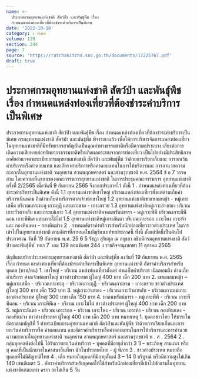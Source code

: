 ```yaml
---
name: >-
  ประกาศกรมอุทยานแห่งชาติ สัตว์ป่า และพันธุ์พืช เรื่อง
  กำหนดแหล่งท่องเที่ยวที่ต้องชำระค่าบริการเป็นพิเศษ
date: '2022-10-10'
category: ง พิเศษ
volume: 139
section: 244
page: 7
source: 'https://ratchakitcha.soc.go.th/documents/17225767.pdf'
draft: true
---
```


# ประกาศกรมอุทยานแห่งชาติ สัตว์ป่า และพันธุ์พืช เรื่อง กำหนดแหล่งท่องเที่ยวที่ต้องชำระค่าบริการเป็นพิเศษ

ประกาศกรมอุทยานแห่งชาติ สัตว์ป่า และพันธุ์พืช เรื่อง กำหนดแหล่งท่องเที่ยวที่ต้องชำระค่าบริการเป็นพิเศษ กรมอุทยานแห่งชาติ สัตว์ป่า และพันธุ์พืช พิจารณาแล้ว เพื่อให้การบริหารจัดการแหล่งท่องเที่ยว ในอุทยานแห่งชาติที่มีทรัพยากรสาคัญอันเป็นคุณค่าทางธรรมชาติหรือมีความเปราะบาง เสี่ยงต่อการ เกิดความเสียหายต่อทรัพยากรธรรมชาติหรือเกิดผลกระทบจากการท่องเที่ยว เป็นไปอย่างมีประสิทธิภาพ อาศัยอำนาจตามระเบียบกรมอุทยานแห่งชาติ สัตว์ป่า และพันธุ์พืช ว่าด้วยการเรียกเก็บและ การยกเว้นค่าบริการหรือค่าตอบแทน และอัตราค่าบริการหรือค่าตอบแทนในการให้บริการและ การอานวยความสะดวกในอุทยานแห่งชาติ วนอุทยาน สวนพฤกษศาสตร์ และสวนรุกขชาติ พ.ศ. 2564 ข้ อ 7 วรรคสาม โดยความเห็นชอบของคณะกรรมการอุทยานแห่งชาติ ในการประชุมคณะกรรมการ อุทยานแห่งชาติ ครั้งที่ 2/2565 เมื่อวันที่ 9 กันยายน 2565 จึงออกประกาศไว้ ดังนี้ 1 . กำหนดแหล่งท่องเที่ยวที่ต้องชำระค่าบริการเป็นพิเศษ ดังนี้ 1.1 อุทยานแห่งชาติเขาใหญ่ บริเวณแหล่งท่องเที่ยวตั้งแต่ด่านเก็บค่าบริการเนินหอม ถึงด่านเก็บค่าบริการศาลเจ้าพ่อเขาใหญ่ 1.2 อุทยานแห่งชาติเขาแหลมหญ้า - หมู่เกาะเสม็ด บริเวณเกาะทะลุ เกาะกุฎี และเกาะขาม - เกาะกรวย 1.3 อุทยานแห่งชาติหมู่เกาะอ่างทอง บริเวณเกาะวัวตาหลับ และเกาะแม่เกาะ 1.4 อุทยานแห่งชาติหาดนพรัตน์ธารา - หมู่เกาะพีพี บริเวณเกาะพีพีดอน เกาะพีพีเล และเกาะไม้ไผ่ 1.5 อุทยานแห่งชาติหมู่เกาะลันตา บริเวณเกาะรอก เกาะไหง เกาะห้า และ กองหินแดง - กองหินม่วง 2 . กาหนดอัตราค่าบริการสำหรับนักท่องเที่ยวชาวต่างประเทศ ในการเข้าไปในอุทยานแห่งชาติ ตามอัตราที่กาหนดในบัญชีแนบท้ายประกาศนี้ ทั้งนี้ ตั้งแต่บัดนี้เป็นต้นไป ประกาศ ณ วันที่ 19 กันยายน พ.ศ. 25 6 5 รัชฎา สุริยกุล ณ อยุธยา อธิบดีกรมอุทยานแห่งชาติ สัตว์ป่า และพันธุ์พืช ้ หนา 7 ่ เลม 139 ตอนพิเศษ 244 ง ราชกิจจานุเบกษา 11 ตุลาคม 2565

บัญชีแนบท้ายประกาศกรมอุทยานแห่งชาติ สัตว์ป่า และพันธุ์พืช ลงวันที่ 19 กันยายน พ.ศ. 2565 เรื่อง กำหนด แหล่งท่องเที่ยวที่ต้องชำระค่าบริการเป็นพิเศษ อุทยานแห่งชาติ อัตราค่าบริการสำหรับบุคคล (บาท/คน) 1. เขาใหญ่ - บริเวณ แหล่งท่องเที่ยวตั้งแต่ ด่านเก็บค่าบริการ เนินหอมถึง ด่านเก็บค่าบริการ ศาลเจ้าพ่อเขาใหญ่ ชาวต่างประเทศ ผู้ใหญ่ 400 บาท เด็ก 200 บาท 2. เขาแหลมหญ้า – หมู่เกาะเสม็ด - บริเวณเกาะทะลุ - บริเวณเกาะกุฎี - บริเวณเกาะขาม - เกาะกรวย ชาวต่างประเทศ ผู้ใหญ่ 300 บาท เด็ก 150 บาท 3. หมู่เกาะอ่างทอง - บริเวณเกาะวัวตาหลับ - บริเวณเกาะแม่เกาะ ชาวต่างประเทศ ผู้ใหญ่ 300 บาท เด็ก 150 บาท 4. หาดนพรัตน์ธารา - หมู่เกาะพีพี - บริเวณ เกาะพีพีดอน - บริเวณ เกาะพีพีเล - บริเวณ เกาะไม้ไผ่ ชาวต่างประเทศ ผู้ใหญ่ 400 บาท เด็ก 200 บาท 5. หมู่เกาะลันตา - บริเวณ เกาะรอก - บริเวณ เกาะไหง - บริเวณ เกาะห้า - บริเวณ กองหินแดง - กองหินม่วง ชาวต่างประเทศ ผู้ใหญ่ 400 บาท เด็ก 200 บาท หมายเหตุ 1. บุคคลชาวไทย ให้ชาระในอัตราตามบัญชีที่ 1 ท้ายระเบียบกรมอุทยานแห่งชาติ สัตว์ป่าและพันธุ์พืช ว่าด้วยการเรียกเก็บและการยกเว้นค่าบริการหรือ ค่าตอบแทน และอัตราค่าบริการหรือค่าตอบแทนในการให้บริการและการอำนวยความสะดวกในอุทยานแห่งชาติ วนอุทยาน สวนพฤกษศาสตร์ และสวนรุกขชาติ พ . ศ . 2564 2 . กลุ่มบุคคลดังต่อไปนี้ ได้รับการยกเว้นค่าบริการ - บุคคลที่มีอายุต่ำกว่า 3 ปี - พระภิกษุ สามเณร หรือบุ คคลที่เป็นนักบวชในศาสนาอื่นที่พา นักในประเทศไทย - ผู้ พิการ 3 . ชาวต่างประเทศ หมายถึง บุคคลที่ไม่มีสัญชาติไทย 4 . เด็ก หมายถึงบุคคลที่มีอายุตั้งแต่ 3 – 14 ปี บริบูรณ์ หรือมีความสูงไม่เกิน 140 เซนติเมตร 5 . อัตราค่าบริการสำหรับบุคคลให้ใช้สำหรับนักท่องเที่ยวที่เข้าไปพักแรมในอุทยานแห่งชาติแต่ละแห่ง คราว ละไม่เกิน 5 วัน
